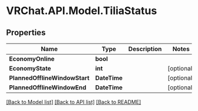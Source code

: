 # VRChat.API.Model.TiliaStatus

## Properties

Name | Type | Description | Notes
------------ | ------------- | ------------- | -------------
**EconomyOnline** | **bool** |  | 
**EconomyState** | **int** |  | [optional] 
**PlannedOfflineWindowStart** | **DateTime** |  | [optional] 
**PlannedOfflineWindowEnd** | **DateTime** |  | [optional] 

[[Back to Model list]](../README.md#documentation-for-models) [[Back to API list]](../README.md#documentation-for-api-endpoints) [[Back to README]](../README.md)

